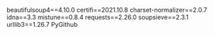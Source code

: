 <p>beautifulsoup4==4.10.0
certifi==2021.10.8
charset-normalizer==2.0.7
idna==3.3
mistune==0.8.4
requests==2.26.0
soupsieve==2.3.1
urllib3==1.26.7
PyGithub</p>
